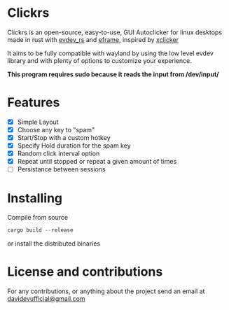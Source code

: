 # Clickrs
Clickrs is an open-source, easy-to-use, GUI Autoclicker for linux desktops made in rust with [evdev_rs](https://github.com/ndesh26/evdev-rs "Link to evdev_rs github page") and [eframe](https://github.com/jackos/eframe "Link to eframe github page"), inspired by [xclicker](https://xclicker.xyz/ "Link to xclicker website")

It aims to be fully compatible with wayland by using the low level evdev library and with plenty of options to customize your experience.

**This program requires sudo because it reads the input from /dev/input/**

# Features

- [x] Simple Layout
- [x] Choose any key to "spam"
- [x] Start/Stop with a custom hotkey
- [x] Specify Hold duration for the spam key
- [x] Random click interval option
- [x] Repeat until stopped or repeat a given amount of times
- [ ] Persistance between sessions

# Installing

Compile from source
```rust
cargo build --release
```
or install the distributed binaries

# License and contributions

For any contributions, or anything about the project send an email at <davidevufficial@gmail.com>